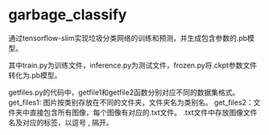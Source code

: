 # garbage_classify
通过tensorflow-slim实现垃圾分类网络的训练和预测，并生成包含参数的.pb模型。

其中train.py为训练文件，inference.py为测试文件，frozen.py将.ckpt参数文件转化为.pb模型。

getfiles.py的代码中，getfile1和getfile2函数分别对应不同的数据集格式。
get_files1: 图片按类别存放在不同的文件夹，文件夹名为类别名。
get_files2：文件夹中直接包含所有图像，每个图像有对应的.txt文件。
.txt文件中存放图像文件名及对应的标签，以逗号 , 隔开。
